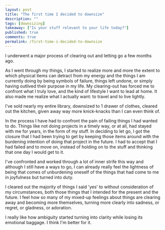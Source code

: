 ```yaml
---
layout: post
title: "The first time I decided to downsize"
description: ""
tags: [downsizing]
takeaway: ["Is your stuff relevant to your life today?"]
published: true
comments: true
permalink: /first-time-i-decided-to-downsize
---
```


I underwent a major process of clearing out and letting go a few months ago.

As I went through my things, I started to realize more and more the extent to which physical items can detract from my energy and the things I am currently doing by being symbols of failure, things left undone, or simply having outlived their purpose in my life. My clearing-out has forced me to confront what I truly love, and the kind of lifestyle I want to lead at home. It also made me realize what I actually want: to travel and to live lightly.

I've sold nearly my entire library, downsized to 1 drawer of clothes, cleared out the kitchen, given away way more knick-knacks than I can even think of.

In the process I have had to confront the pain of failing things I had wanted to do. Things like not doing projects in a timely way, or at all, had stayed with me for years, in the form of my stuff. In deciding to let go, I got the closure that I had been trying to get by keeping those items around with the burdening intention of doing that project in the future. I had to accept that I had failed and to move on, instead of holding on to the stuff and thinking that one day I would get to it.

I've confronted and worked through a lot of inner strife this way and although I still have a ways to go, I can already really feel the lightness of being that comes of unburdening oneself of the things that had come to me in joyfulness but turned into duty.

I cleared out the majority of things I said 'yes' to without consideration of my circumstances, both those things that I intended for the present and the future. I feel how so many of my mixed-up feelings about things are clearing away and becoming more themselves, turning more clearly into sadness, or regret, or gladness, or adoration.

I really like how ambiguity started turning into clarity while losing its emotional baggage. I think I'm better for it.
